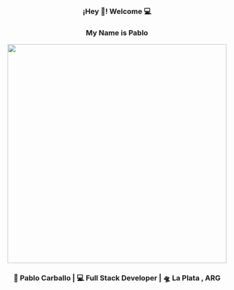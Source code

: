 <br>

<h3 align="center">¡Hey 👋! Welcome 💻</h3>
   <h3 align="center">My Name is Pablo </h3>


<p align="center" width="700">
   <img align="center" width="500" src="https://media.tenor.com/NOYF3f82b_gAAAAC/programmer.gif" />
   
</p>


<div align="center">
<h3> 🙎 Pablo Carballo | 💻 Full Stack Developer | 🛸 La Plata , ARG </h3>
</div>

<br>


  

                           
<!--
### Hi there 👋
**pscarballo/pscarballo** is a ✨ _special_ ✨ repository because its `README.md` (this file) appears on your GitHub profile.

Here are some ideas to get you started:

- 🔭 I’m currently working on ...
- 🌱 I’m currently learning ...
- 👯 I’m looking to collaborate on ...
- 🤔 I’m looking for help with ...
- 💬 Ask me about ...
- 📫 How to reach me: ...
- 😄 Pronouns: ...
- ⚡ Fun fact: ...
-->
